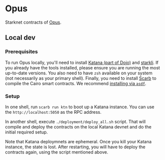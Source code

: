 # Opus

Starknet contracts of [Opus](https://opus.money).

## Local dev

### Prerequisites

To run Opus locally, you'll need to install [Katana (part of Dojo)](https://www.dojoengine.org/en/) and [starkli](https://github.com/xJonathanLEI/starkli). If you already have the tools installed, please ensure you are running the most up-to-date versions. You also need to have `zsh` available on your system (not necessarily as your primary shell). Finally, you need to install [Scarb](https://docs.swmansion.com/scarb/docs.html) to compile the Cairo smart contracts. We recommend [installing via `asdf`](https://docs.swmansion.com/scarb/download.html#install-via-asdf).

### Setup

In one shell, run `scarb run ktn` to boot up a Katana instance. You can use the `http://localhost:5050` as the RPC address.

In another shell, execute `./deployment/deploy_all.sh` script. That will compile and deploy the contracts on the local Katana devnet and do the initial required setup.

Note that Katana deploymnets are ephemeral. Once you kill your Katana instance, the state is lost. After restarting, you will have to deploy the contracts again, using the script mentioned above.
